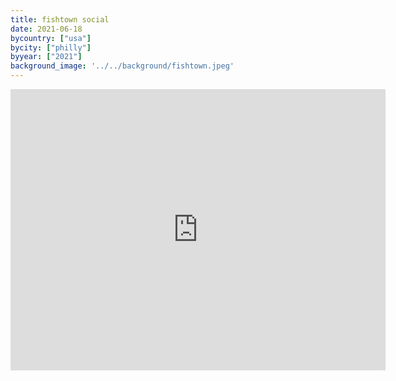 ```yaml
---
title: fishtown social
date: 2021-06-18
bycountry: ["usa"]
bycity: ["philly"]
byyear: ["2021"]
background_image: '../../background/fishtown.jpeg'
---
```


<iframe src="https://www.google.com/maps/embed?pb=!1m18!1m12!1m3!1d3057.5453292592188!2d-75.13596682346233!3d39.97391708247064!2m3!1f0!2f0!3f0!3m2!1i1024!2i768!4f13.1!3m3!1m2!1s0x89c6c86ae881a57f%3A0xac619003cf7a2bb2!2sFishtown%20Social!5e0!3m2!1sen!2sus!4v1701970033265!5m2!1sen!2sus" width="600" height="450" style="border:0;" allowfullscreen="" loading="lazy" referrerpolicy="no-referrer-when-downgrade"></iframe>